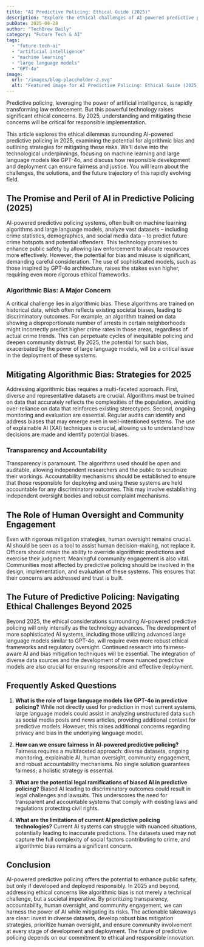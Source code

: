 ```yaml
---
title: "AI Predictive Policing: Ethical Guide (2025)"
description: "Explore the ethical challenges of AI-powered predictive policing in 2025. Learn about algorithmic bias mitigation strategies using machine learning & large language models.  Discover solutions & best practices. Read now!"
pubDate: 2025-08-28
author: "TechBrew Daily"
category: "Future Tech & AI"
tags:
  - "future-tech-ai"
  - "artificial intelligence"
  - "machine learning"
  - "large language models"
  - "GPT-4o"
image:
  url: "/images/blog-placeholder-2.svg"
  alt: "Featured image for AI Predictive Policing: Ethical Guide (2025)"
---
```


Predictive policing, leveraging the power of artificial intelligence, is rapidly transforming law enforcement.  But this powerful technology raises significant ethical concerns.  By 2025, understanding and mitigating these concerns will be critical for responsible implementation.

This article explores the ethical dilemmas surrounding AI-powered predictive policing in 2025, examining the potential for algorithmic bias and outlining strategies for mitigating these risks. We'll delve into the technological underpinnings, focusing on machine learning and large language models like GPT-4o, and discuss how responsible development and deployment can ensure fairness and justice.  You will learn about the challenges, the solutions, and the future trajectory of this rapidly evolving field.

## The Promise and Peril of AI in Predictive Policing (2025)

AI-powered predictive policing systems, often built on machine learning algorithms and large language models, analyze vast datasets – including crime statistics, demographics, and social media data – to predict future crime hotspots and potential offenders.  This technology promises to enhance public safety by allowing law enforcement to allocate resources more effectively.  However, the potential for bias and misuse is significant, demanding careful consideration.  The use of sophisticated models, such as those inspired by GPT-4o architecture,  raises the stakes even higher, requiring even more rigorous ethical frameworks.

### Algorithmic Bias: A Major Concern

A critical challenge lies in algorithmic bias.  These algorithms are trained on historical data, which often reflects existing societal biases, leading to discriminatory outcomes. For example, an algorithm trained on data showing a disproportionate number of arrests in certain neighborhoods might incorrectly predict higher crime rates in those areas, regardless of actual crime trends. This can perpetuate cycles of inequitable policing and deepen community distrust.  By 2025, the potential for such bias, exacerbated by the power of large language models, will be a critical issue in the deployment of these systems.

##  Mitigating Algorithmic Bias: Strategies for 2025

Addressing algorithmic bias requires a multi-faceted approach.  First, diverse and representative datasets are crucial.  Algorithms must be trained on data that accurately reflects the complexities of the population, avoiding over-reliance on data that reinforces existing stereotypes.  Second, ongoing monitoring and evaluation are essential.  Regular audits can identify and address biases that may emerge even in well-intentioned systems.  The use of explainable AI (XAI) techniques is crucial, allowing us to understand how decisions are made and identify potential biases.

###  Transparency and Accountability

Transparency is paramount. The algorithms used should be open and auditable, allowing independent researchers and the public to scrutinize their workings.  Accountability mechanisms should be established to ensure that those responsible for deploying and using these systems are held accountable for any discriminatory outcomes.  This may involve establishing independent oversight bodies and robust complaint mechanisms.

##  The Role of Human Oversight and Community Engagement

Even with rigorous mitigation strategies, human oversight remains crucial.  AI should be seen as a tool to assist human decision-making, not replace it.  Officers should retain the ability to override algorithmic predictions and exercise their judgment.  Meaningful community engagement is also vital.  Communities most affected by predictive policing should be involved in the design, implementation, and evaluation of these systems. This ensures that their concerns are addressed and trust is built.


## The Future of Predictive Policing: Navigating Ethical Challenges Beyond 2025

Beyond 2025, the ethical considerations surrounding AI-powered predictive policing will only intensify as the technology advances.  The development of more sophisticated AI systems, including those utilizing advanced large language models similar to GPT-4o, will require even more robust ethical frameworks and regulatory oversight.  Continued research into fairness-aware AI and bias mitigation techniques will be essential.  The integration of diverse data sources and the development of more nuanced predictive models are also crucial for ensuring responsible and effective deployment.

##  Frequently Asked Questions

1. **What is the role of large language models like GPT-4o in predictive policing?**  While not directly used for prediction in most current systems, large language models could assist in analyzing unstructured data such as social media posts and news articles, providing additional context for predictive models. However, this raises additional concerns regarding privacy and bias in the underlying language model.

2. **How can we ensure fairness in AI-powered predictive policing?**  Fairness requires a multifaceted approach: diverse datasets, ongoing monitoring, explainable AI, human oversight, community engagement, and robust accountability mechanisms.  No single solution guarantees fairness; a holistic strategy is essential.

3. **What are the potential legal ramifications of biased AI in predictive policing?**  Biased AI leading to discriminatory outcomes could result in legal challenges and lawsuits.  This underscores the need for transparent and accountable systems that comply with existing laws and regulations protecting civil rights.

4. **What are the limitations of current AI predictive policing technologies?**  Current AI systems can struggle with nuanced situations, potentially leading to inaccurate predictions.  The datasets used may not capture the full complexity of social factors contributing to crime, and algorithmic bias remains a significant concern.


## Conclusion

AI-powered predictive policing offers the potential to enhance public safety, but only if developed and deployed responsibly.  In 2025 and beyond, addressing ethical concerns like algorithmic bias is not merely a technical challenge, but a societal imperative.  By prioritizing transparency, accountability, human oversight, and community engagement, we can harness the power of AI while mitigating its risks.  The actionable takeaways are clear:  invest in diverse datasets, develop robust bias mitigation strategies, prioritize human oversight, and ensure community involvement at every stage of development and deployment. The future of predictive policing depends on our commitment to ethical and responsible innovation.